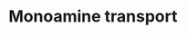 ---
annotations:
- id: PW:0001250
  parent: regulatory pathway
  type: Pathway Ontology
  value: monoamine transport pathway
- id: PW:0000004
  parent: regulatory pathway
  type: Pathway Ontology
  value: regulatory pathway
authors:
- Bzhang
- MaintBot
- Dex duncan
- Khanspers
- AlexanderPico
- Ddigles
- Zari
- MirellaKalafati
- Mkutmon
- DeSl
- Egonw
- Eweitz
citedin:
- link: PMC7925531
  title: Identification of candidate genes and pathways in retinopathy of prematurity
    by whole exome sequencing of preterm infants enriched in phenotypic extremes (2021)
communities:
- ONTOX
description: Proteins on this pathway have targeted assays available via the [CPTAC
  Assay Portal](https://assays.cancer.gov/available_assays?wp_id=WP727)
last-edited: 2025-03-04
ndex: 892f5af1-8b62-11eb-9e72-0ac135e8bacf
organisms:
- Homo sapiens
redirect_from:
- /index.php/Pathway:WP727
- /instance/WP727
- /instance/WP727_r137460
revision: r137460
schema-jsonld:
- '@context': https://schema.org/
  '@id': https://wikipathways.github.io/pathways/WP727.html
  '@type': Dataset
  creator:
    '@type': Organization
    name: WikiPathways
  description: Proteins on this pathway have targeted assays available via the [CPTAC
    Assay Portal](https://assays.cancer.gov/available_assays?wp_id=WP727)
  keywords:
  - 4-Aminobutanoic acid
  - ACHE
  - ADORA2A
  - AGT
  - AMPH
  - Anisomycin
  - CDC25C
  - Catecholamine
  - Citalopram
  - DBH
  - Dopamine
  - Epinephrine
  - FBXO32
  - HEPES
  - HRH3
  - Hemicholinium-3
  - IL1B
  - IL1R1
  - ITGB3
  - L-tryptophan
  - MAPK14
  - NOS1
  - Noradrenaline
  - PPP2CB
  - PVRL2
  - Phorbol ester
  - RBL2
  - Reserpine
  - SB 203580
  - SCAMP2
  - SLC5A7
  - SLC6A1
  - SLC6A2
  - SLC6A3
  - SLC6A4
  - STX1A
  - SYN1
  - Serotonin
  - TDO2
  - TGFB1I1
  - TH
  - TNF
  - TNFRSF11B
  - TPH2
  - TSC2
  - UNC13B
  license: CC0
  name: Monoamine transport
seo: CreativeWork
title: Monoamine transport
wpid: WP727
---